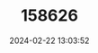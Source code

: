 ---
title: "158626"
category: "Nectamia fusca"
draft: false
date: 2024-02-22 13:03:52
languages:
  English: ["Ghost Cardinalfish"]
---